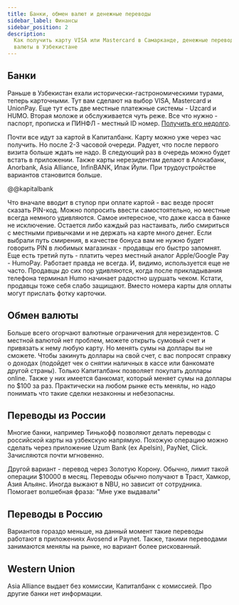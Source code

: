 ```yaml
---
title: Банки, обмен валют и денежные переводы
sidebar_label: Финансы
sidebar_position: 2
description:
  Как получить карту VISA или Mastercard в Самарканде, денежные переводы и обмен
  валюты в Узбекистане
---
```


## Банки

Раньше в Узбекистан ехали исторически-гастрономическими турами, теперь
карточными. Тут вам сделают на выбор VISA, Mastercard и UnionPay. Еще тут есть
две местные платежные системы - Uzcard и HUMO. Вторая моложе и обслуживается
чуть реже. Все что нужно - паспорт, прописка и ПИНФЛ - местный ID номер.
[Получить его недолго](government.md#получение-пинфл).

Почти все идут за картой в Капиталбанк. Карту можно уже через час получить. Но
после 2-3 часовой очереди. Радует, что после первого визита больше ждать не
надо. В следующий раз в очередь можно будет встать в приложении. Также карты
нерезидентам делают в Алокабанк, Anorbank, Asia Alliance, InfinBANK, Ипак Йули.
При трудоустройстве вариантов становится больше.

@@kapitalbank

Что вначале вводит в ступор при оплате картой - вас везде просят сказать
PIN-код. Можно попросить ввести самостоятельно, но местные всегда немного
удивляются. Самое интересное, что даже касса в банке не исключение. Остается
либо каждый раз настаивать, либо смириться с местными привычками и не держать на
карте много денег. Если выбрали путь смирения, в качестве бонуса вам не нужно
будет говорить PIN в любимых магазинах - продавцы его быстро запомнят. Еще есть
третий путь - платить через местный аналог Apple/Google Pay - HumoPay. Работает
правда не всегда. И, видимо, используется еще не часто. Продавцы до сих пор
удивляются, когда после прикладывания телефона терминал Humo начинает радостно
шуршать чеком. Кстати, продавцы тоже себя слабо защищают. Вместо номера карты
для оплаты могут прислать фотку карточки.

## Обмен валюты

Больше всего огорчают валютные ограничения для нерезидентов. С местной валютой
нет проблем, можете открыть сумовый счет и привязать к нему любую карту. Но
менять сумы на доллары вы не сможете. Чтобы закинуть доллары на свой счет, с вас
попросят справку о доходах (подойдет чек о снятии наличных в кассе или банкомате
другой страны). Только Капиталбанк позволяет покупать доллары online. Также у
них имеется банкомат, который меняет сумы на доллары по $100 за раз. Практически
на любом рынке есть менялы, но надо понимать что такие сделки незаконны и
небезопасны.

## Переводы из России

Многие банки, например Тинькофф позволяют делать переводы с российской карты на
узбекскую напрямую. Похожую операцию можно сделать через приложение Uzum Bank
(ex Apelsin), PayNet, Click. Зачисляются почти мгновенно.

Другой вариант - перевод через Золотую Корону. Обычно, лимит такой операции
$10000 в месяц. Переводы обычно получают в Траст, Хамкор, Азия Альянс. Иногда
выжают в NBU, но зависит от сотрудника. Помогает волшебная фраза: "Мне уже
выдавали"

## Переводы в Россию

Вариантов гораздо меньше, на данный момент такие переводы работают в приложениях
Avosend и Paynet. Также, такими переводами занимаются менялы на рынке, но
вариант более рискованный.

## Western Union

Asia Alliance выдает без комиссии, Капиталбанк с комиссией. Про другие банки нет
информации.
